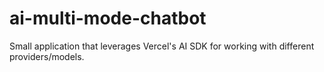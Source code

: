 # ai-multi-mode-chatbot
Small application that leverages Vercel's AI SDK for working with different providers/models.
